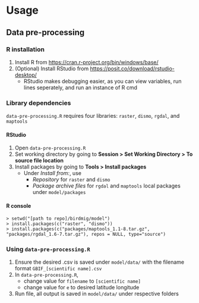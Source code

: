 # Usage

## Data pre-processing 

### R installation

1. Install R from https://cran.r-project.org/bin/windows/base/
2. (Optional) Install RStudio from https://posit.co/download/rstudio-desktop/
    - RStudio makes debugging easier, as you can view variables, run lines
      seperately, and run an instance of R cmd 

### Library dependencies

`data-pre-processing.R` requires four libraries: `raster`, `dismo`, `rgdal`, and
`maptools`

#### RStudio
1. Open `data-pre-processing.R`
2. Set working directory by going to **Session > Set Working Directory > To source file location**
3. Install packages by going to **Tools > Install packages**
    - Under *Install from:*, use
        * *Repository* for `raster` and `dismo`
        * *Package archive files* for `rgdal` and `maptools` local packages
        under `model/packages`

#### R console
```
> setwd("[path to repo]/birdmig/model")
> install.packages(c("raster", "dismo"))
> install.packages(c("packages/maptools_1.1-8.tar.gz", "packages/rgdal_1.6-7.tar.gz"), repos = NULL, type="source")
```

### Using `data-pre-processing.R`
1. Ensure the desired .csv is saved under `model/data/` with the filename format `GBIF_[scientific name].csv`
2. In `data-pre-processing.R`,
    - change value for `filename` to `[scientific name]`
    - change value for `e` to desired latitude longitude
3. Run file, all output is saved in `model/data/` under respective folders
